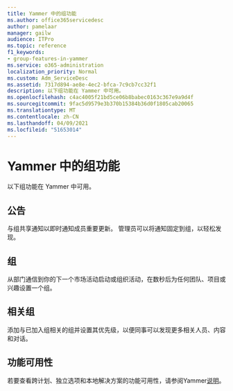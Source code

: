 ```yaml
---
title: Yammer 中的组功能
ms.author: office365servicedesc
author: pamelaar
manager: gailw
audience: ITPro
ms.topic: reference
f1_keywords:
- group-features-in-yammer
ms.service: o365-administration
localization_priority: Normal
ms.custom: Adm_ServiceDesc
ms.assetid: 7317d894-ae8e-4ec2-bfca-7c9cb7cc32f1
description: 以下组功能在 Yammer 中可用。
ms.openlocfilehash: c4ac4005f21bd5ce06b8babec0163c367e9a9d4f
ms.sourcegitcommit: 9fac5d9579e3b370b15384b36d0f1805cab20065
ms.translationtype: MT
ms.contentlocale: zh-CN
ms.lasthandoff: 04/09/2021
ms.locfileid: "51653014"
---
```

# <a name="group-features-in-yammer"></a>Yammer 中的组功能

以下组功能在 Yammer 中可用。
  
## <a name="announcements"></a>公告

与组共享通知以即时通知成员重要更新。 管理员可以将通知固定到组，以轻松发现。
  
## <a name="groups"></a>组

从部门通信到你的下一个市场活动启动或组织活动，在数秒后为任何团队、项目或兴趣设置一个组。
  
## <a name="related-groups"></a>相关组

添加与已加入组相关的组并设置其优先级，以便同事可以发现更多相关人员、内容和对话。
  
## <a name="feature-availability"></a>功能可用性

若要查看跨计划、独立选项和本地解决方案的功能可用性，请参阅Yammer[说明](yammer-service-description.md)。
  